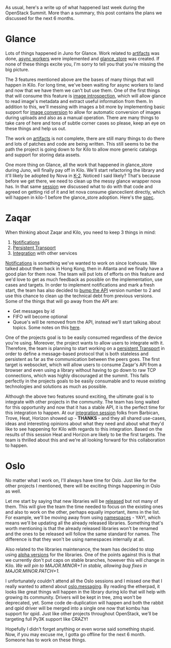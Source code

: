 <!---
$"metadata"$
{
  "md": true,
  "title": "What's coming in Kilo for Glance, Zaqar and Oslo?",
  "draft": false,
  "slug": "kilo-glance-zaqar-oslo",
  "tags": [
    "glance",
    "oslo",
    "python",
    "openstack",
    "zaqar"
  ]
}
$"metadata"$
-->

As usual, here's a write up of what happened last week during the OpenStack Summit. More than a summary, this post contains the plans we discussed for the next 6 months.

Glance
======

Lots of things happened in Juno for Glance. Work related to [artifacts](https://etherpad.openstack.org/p/MetadataRepository-ArtifactRepositoryAPI) was done, [async workers](https://blueprints.launchpad.net/glance/+spec/async-glance-workers) were implemented and [glance_store](https://blueprints.launchpad.net/glance/+spec/create-store-package) was created. If none of these things excite you, I'm sorry to tell you that you're missing the big picture.

The 3 features mentioned above are the bases of many things that will happen in Kilo. For long time, we've been waiting for async workers to land and now that we have them we can't but use them. One of the first things that will consume this feature is [image introspection](https://blueprints.launchpad.net/glance/+spec/introspection-of-images), which will allow glance to read image's metadata and extract useful information from them. In addition to this, we'll messing with images a bit more by implementing basic support for [image conversion](https://blueprints.launchpad.net/glance/+spec/basic-import-conversion) to allow for automatic conversion of images during uploads and also as a manual operation. There are many things to take care of here and tons of subtle corner cases so please, keep an eye on these things and help us out.

The work on [artifacts](https://etherpad.openstack.org/p/MetadataRepository-ArtifactRepositoryAPI) is not complete, there are still many things to do there and lots of patches and code are being written. This still seems to be the path the project is going down to for Kilo to allow more generic catalogs and support for storing data assets.

One more thing on Glance, all the work that happened in glance_store during Juno, will finally pay off in Kilo. We'll start refactoring the library and it'll likely be adopted by Nova in [K-2](https://etherpad.openstack.org/p/kilo-nova-glance). Noticed I said likely? That's because before we get there, we need to clean up the messy glance wrapper nova has. In that same [session](https://etherpad.openstack.org/p/kilo-nova-glance) we discussed what to do with that code and agreed on getting rid of it and let nova consume glanceclient directly, which will happen in kilo-1 before the glance_store adoption. Here's the [spec](https://review.openstack.org/#/c/133485/).

Zaqar
=====

When thinking about Zaqar and Kilo, you need to keep 3 things in mind:

1. [Notifications](https://review.openstack.org/#/c/129192/)
2. [Persistent Transport](https://etherpad.openstack.org/p/kilo-zaqar-summit-persistent-transports)
3. [Integration](https://etherpad.openstack.org/p/kilo-zaqar-summit-integration-with-services) with other services

[Notifications](https://review.openstack.org/#/c/129192/) is something we've wanted to work on since Icehouse. We talked about them back in Hong Kong, then in Atlanta and we finally have a good plan for them now. The team will put lots of efforts on this feature and we'd love to get as much feedback as possible on the implementation, use cases and targets. In order to implement notifications and mark a fresh start, the team has also decided to [bump the API](https://etherpad.openstack.org/p/kilo-zaqar-summit-v2) version number to 2 and use this chance to clean up the technical debt from previous versions. Some of the things that will go away from the API are:

- Get messages by id
- FIFO will become optional
- Queue's will be removed from the API, instead we'll start talking about topics. Some notes on this [here](http://blog.flaper87.com/post/people-dont-like-to-queue-up/).

One of the projects goal is to be easily consumed regardless of the device you're using. Moreover, the project wants to allow users to integrate with it. Therefore, the team is planning to start working on a [persistent Transport](https://etherpad.openstack.org/p/kilo-zaqar-summit-persistent-transports) in order to define a message-based protocol that is both stateless and persistent as far as the communication between the peers goes. The first target is websocket, which will allow users to consume Zaqar's API from a browser and even using a library without having to go down to raw TCP connections, which was highly discouraged at the summit. This falls perfectly in the projects goals to be easily consumable and to reuse existing technologies and solutions as much as possible.

Although the above two features sound exciting, the ultimate goal is to integrate with other projects in the community. The team has long waited for this opportunity and now that it has a stable API, it is the perfect time for this integration to happen. At our [integration session](https://etherpad.openstack.org/p/kilo-zaqar-summit-integration-with-services) folks from Barbican, Trove, Heat, Horizon showed up - **THANKS** - and they all shared use-cases, ideas and interesting opinions about what they need and about what they'd like to see happening for Kilo with regards to this integration. Based on the results of this session Heat and Horizon are likely to be the first targets. The team is thrilled about this and we're all looking forward for this collaboration to happen.

Oslo
====

No matter what I work on, I'll always have time for Oslo. Just like for the other projects I mentioned, there will be exciting things happening in Oslo as well.

Let me start by saying that new libraries will be [released](https://etherpad.openstack.org/p/kilo-oslo-library-proposals) but not many of them. This will give the team the time needed to focus on the existing ones and also to work on the other, perhaps equally important, items in the list. For example, we'll be moving away from using [namespaces](https://etherpad.openstack.org/p/kilo-oslo-namespace-packages) - YAY!, which means we'll be updating all the already released libraries. Something that's worth mentioning is that the already released libraries won't be renamed and the ones to be released will follow the same standard for names. The difference is that they won't be using namespaces internally at all.

Also related to the libraries maintenance, the team has decided to stop using [alpha versions](https://etherpad.openstack.org/p/kilo-oslo-alpha-versioning) for the libraries. One of the points against this is that we currently don't put caps on stable branches, however this will change in Kilo. *We will pin to MAJOR.MINOR+1 in stable, allowing bug fixes in MAJOR.MINOR.PATCH+1.*

I unfortunately couldn't attend all the Oslo sessions and I missed one that I really wanted to attend about [oslo.messaging](https://etherpad.openstack.org/p/kilo-oslo-oslo.messaging). By reading the etherpad, it looks like great things will happen in the library during kilo that will help with growing its community. Drivers will be kept in tree, zmq won't be deprecated, yet. Some code de-duplication will happen and both the rabbit and qpid driver will be merged into a single one now that kombu has support for qpid. Just like other projects throughout OpenStack, we'll be targeting full Py3K support like CRAZY!


Hopefully I didn't forget anything or even worse said something stupid. Now, if you may excuse me, I gotta go offline for the next 6 month. Someone has to work on these things.
